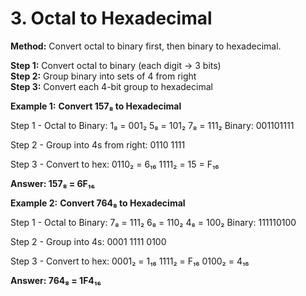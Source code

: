 # 3. Octal to Hexadecimal

**Method:** Convert octal to binary first, then binary to hexadecimal.
                    
<div class="steps">
    <div class="step"><strong>Step 1:</strong> Convert octal to binary (each digit → 3 bits)</div>
    <div class="step"><strong>Step 2:</strong> Group binary into sets of 4 from right</div>
    <div class="step"><strong>Step 3:</strong> Convert each 4-bit group to hexadecimal</div>
</div>

**Example 1:** **Convert 157₈ to Hexadecimal**

<div class="example">
    <div class="calculation">
Step 1 - Octal to Binary:
1₈ = 001₂
5₈ = 101₂
7₈ = 111₂
Binary: 001101111

Step 2 - Group into 4s from right:
0110 1111

Step 3 - Convert to hex:
0110₂ = 6₁₆
1111₂ = 15 = F₁₆

<strong>Answer: 157₈ = 6F₁₆</strong>
    </div>
</div>

**Example 2:** **Convert 764₈ to Hexadecimal**
                    
<div class="example">
    <div class="calculation">
Step 1 - Octal to Binary:
7₈ = 111₂
6₈ = 110₂
4₈ = 100₂
Binary: 111110100

Step 2 - Group into 4s:
0001 1111 0100

Step 3 - Convert to hex:
0001₂ = 1₁₆
1111₂ = F₁₆
0100₂ = 4₁₆

<strong>Answer: 764₈ = 1F4₁₆</strong>
    </div>
</div>